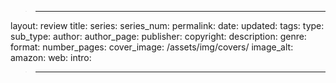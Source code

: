 >---
layout: review
title: 
series: 
series_num: 
permalink: 
date: 
updated: 
tags: 
type: 
sub_type: 
author: 
author_page: 
publisher: 
copyright: 
description: 
genre: 
format: 
number_pages: 
cover_image: /assets/img/covers/
image_alt: 
amazon: 
web: 
intro: 
>---


